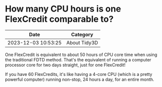 # How many CPU hours is one FlexCredit comparable to?

| Date       | Category    |
|------------|-------------|
| 2023-12-03 10:53:25 | About Tidy3D |


One FlexCredit is equivalent to about 50 hours of CPU core time when using the traditional FDTD method. That's the equivalent of running a computer processor core for two days straight, just for one FlexCredit!

If you have 60 FlexCredits, it's like having a 4-core CPU (which is a pretty powerful computer) running non-stop, 24 hours a day, for an entire month.

<!-- notionvc: b153dcfb-6d6b-4151-b0d0-c6d847012704 -->
